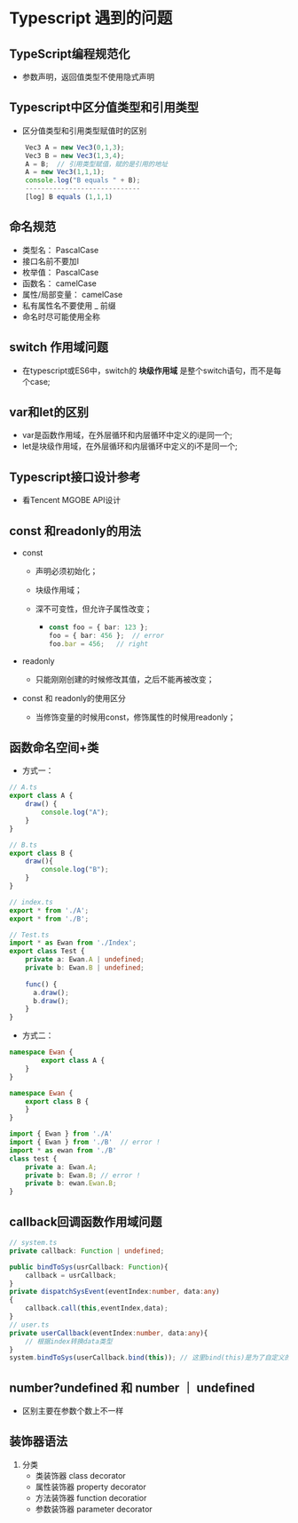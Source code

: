 # Typescript 遇到的问题

## TypeScript编程规范化

- 参数声明，返回值类型不使用隐式声明

## Typescript中区分值类型和引用类型
- 区分值类型和引用类型赋值时的区别
```typescript
    Vec3 A = new Vec3(0,1,3);
    Vec3 B = new Vec3(1,3,4);
    A = B;  // 引用类型赋值，赋的是引用的地址
    A = new Vec3(1,1,1);
    console.log("B equals " + B);
    -----------------------------
    [log] B equals (1,1,1)
```

## 命名规范
- 类型名： PascalCase
- 接口名前不要加I
- 枚举值： PascalCase
- 函数名： camelCase
- 属性/局部变量： camelCase
- 私有属性名不要使用 _ 前缀
- 命名时尽可能使用全称

## switch 作用域问题
- 在typescript或ES6中，switch的 **块级作用域** 是整个switch语句，而不是每个case;

## var和let的区别
- var是函数作用域，在外层循环和内层循环中定义的i是同一个;
- let是块级作用域，在外层循环和内层循环中定义的i不是同一个;

## Typescript接口设计参考

- 看Tencent MGOBE API设计

## const 和readonly的用法

- const 

  - 声明必须初始化；

  - 块级作用域；

  - 深不可变性，但允许子属性改变；

    - ```typescript
      const foo = { bar: 123 };
      foo = { bar: 456 };  // error
      foo.bar = 456;   // right
      ```

- readonly
  - 只能刚刚创建的时候修改其值，之后不能再被改变；
- const 和 readonly的使用区分
  - 当修饰变量的时候用const，修饰属性的时候用readonly；

## 函数命名空间+类

- 方式一：

```typescript
// A.ts
export class A {
    draw() {
        console.log("A");
    }
}
```

```typescript
// B.ts
export class B { 
    draw(){
        console.log("B");
    }
}
```

```typescript
// index.ts
export * from './A';
export * from './B';
```

```typescript
// Test.ts
import * as Ewan from './Index';
export class Test {
    private a: Ewan.A | undefined;
    private b: Ewan.B | undefined;
    
    func() {
      a.draw();
      b.draw();
    }
}
```

-  方式二：
```typescript
namespace Ewan {
		export class A {
    }
}
```

```typescript
namespace Ewan {
  	export class B {
    }
}
```

```typescript
import { Ewan } from './A'
import { Ewan } from './B'  // error !
import * as ewan from './B'
class test {
  	private a: Ewan.A;
  	private b: Ewan.B; // error !
  	private b: ewan.Ewan.B;
}
```

## callback回调函数作用域问题

```typescript
// system.ts
private callback: Function | undefined;

public bindToSys(usrCallback: Function){
    callback = usrCallback;
}
private dispatchSysEvent(eventIndex:number, data:any)
{
    callback.call(this,eventIndex,data);
}
// user.ts
private userCallback(eventIndex:number, data:any){
    // 根据index转换data类型
}
system.bindToSys(userCallback.bind(this)); // 这里bind(this)是为了自定义的callback作用域内，this还是指向user.ts，否则this将会指向system.ts
```

## number?undefined  和 number ｜ undefined

- 区别主要在参数个数上不一样

## 装饰器语法

1. 分类
   - 类装饰器 class decorator
   - 属性装饰器 property decorator
   - 方法装饰器 function decoratior
   - 参数装饰器 parameter decorator

